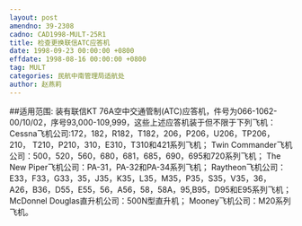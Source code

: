 ```yaml
---
layout: post
amendno: 39-2308
cadno: CAD1998-MULT-25R1
title: 检查更换联信ATC应答机
date: 1998-09-23 00:00:00 +0800
effdate: 1998-08-16 00:00:00 +0800
tag: MULT
categories: 民航中南管理局适航处
author: 赵燕莉
---
```


##适用范围:
装有联信KT 76A空中交通管制(ATC)应答机，件号为066-1062-00/10/02，序号93,000-109,999，这些上述应答机装于但不限于下列飞机：
Cessna飞机公司:172，182，R182，T182，206，P206，U206，TP206，210， T210，P210，310，E310，T310和421系列飞机；
Twin Commander飞机公司：500，520，560，680，681，685，690，695和720系列飞机；
The New Piper飞机公司：PA-31，PA-32和PA-34系列飞机；
Raytheon飞机公司：E33，F33，G33，35，J35，K35，L35，M35，P35，S35，V35，36，A26，B36，D55，E55，56，A56，58，58A，95,B95，D95和E95系列飞机；
McDonnel Douglas直升机公司：500N型直升机；
Mooney飞机公司：M20系列飞机。

